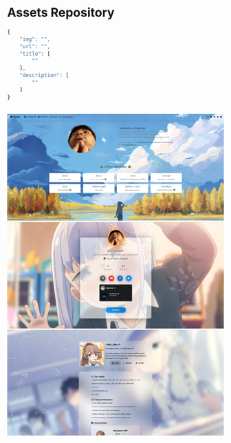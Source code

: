 <h1>Assets Repository</h1>

```js
{
    "img": "",
    "url": "",
    "title": [
        ""
    ],
    "description": [
        ""
    ]
}
```

<br />

<img src="./previews/me.png" />

<br />

<img src="./previews/bio.png" />

<br />

<img src="./previews/profile.png" />

<br />